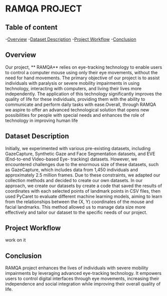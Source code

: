 # RAMQA PROJECT
## Table of content
-[Overview](#overview)
-[Dataset Description](#dataset-description)
-[Project Workflow](#project-workflow)
-[Conclusion](#conclusion)

## Overview
Our project, ** RAMQA**  relies on eye-tracking technology to enable users to control a computer mouse using only their eye movements, without the need for hand movements. The primary objective of our project is to assist individuals with paralysis or severe mobility impairments in using technology, interacting with computers, and living their lives more independently. The application of this technology significantly improves the quality of life for these individuals, providing them with the ability to communicate and perform daily tasks with ease.Overall, through RAMQA we aspire to offer an advanced technological solution that opens new possibilities for people with special needs and enhances the role of technology in improving human life

## Dataset Description

Initially, we experimented with various pre-existing datasets, including GazeCapture, Synthetic Gaze and Face Segmentation datasets, and EVE (End-to-end Video-based Eye- tracking) datasets. However, we encountered challenges due to the enormous size of these datasets, such as GazeCapture, which includes data from 1,450 individuals and approximately 2.5 million frames. Due to these constraints, we adapted our collection methods and decided to create our own datasets. In our approach, we create our datasets by create a code that saved the results of coordinates with each selected points of landmark points in CSV files, then used PyCaret to evaluate different machine learning models, aiming to learn from the relationships between the (X, Y) coordinates of the mouse and facial landmarks. This method allowed us to manage data size more effectively and tailor our dataset to the specific needs of our project.

## Project Workflow
work on it

## Conclusion
RAMQA project enhances the lives of individuals with severe mobility impairments by leveraging advanced eye-tracking technology. It empowers users to control digital interfaces through eye movements, increasing their independence and social integration while improving their overall quality of life.
